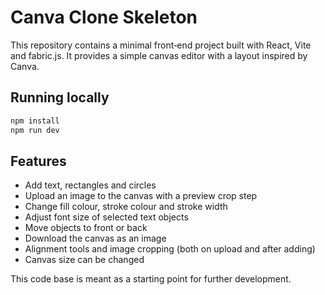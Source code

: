 # Canva Clone Skeleton

This repository contains a minimal front‑end project built with React, Vite and fabric.js. It provides a simple canvas editor with a layout inspired by Canva.

## Running locally

```bash
npm install
npm run dev
```

## Features

- Add text, rectangles and circles
- Upload an image to the canvas with a preview crop step
- Change fill colour, stroke colour and stroke width
- Adjust font size of selected text objects
- Move objects to front or back
- Download the canvas as an image
- Alignment tools and image cropping (both on upload and after adding)
- Canvas size can be changed

This code base is meant as a starting point for further development.
